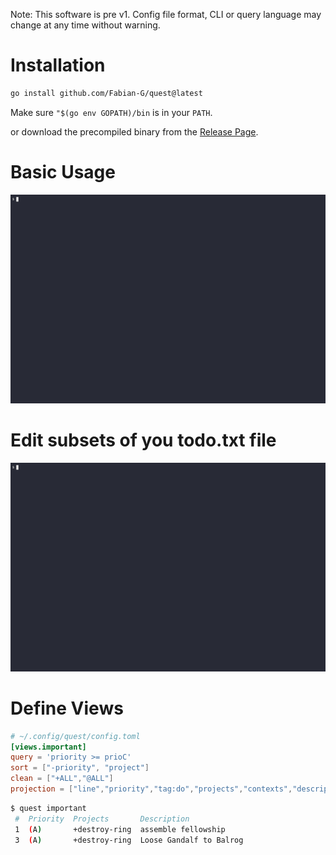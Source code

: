 Note: This software is pre v1. Config file format, CLI or query language may change at any time without warning.

# Installation

```bash
go install github.com/Fabian-G/quest@latest
```
Make sure `"$(go env GOPATH)/bin` is in your `PATH`.

or download the precompiled binary from the [Release Page](https://github.com/Fabian-G/quest/releases).

# Basic Usage

![basic usage](examples/demo/basic.gif)

# Edit subsets of you todo.txt file

![edit](examples/demo/edit.gif)

# Define Views

```toml
# ~/.config/quest/config.toml
[views.important]
query = 'priority >= prioC'
sort = ["-priority", "project"]
clean = ["+ALL","@ALL"]
projection = ["line","priority","tag:do","projects","contexts","description"]
```

```bash
$ quest important
 #  Priority  Projects       Description         
 1  (A)       +destroy-ring  assemble fellowship
 3  (A)       +destroy-ring  Loose Gandalf to Balrog 
```
